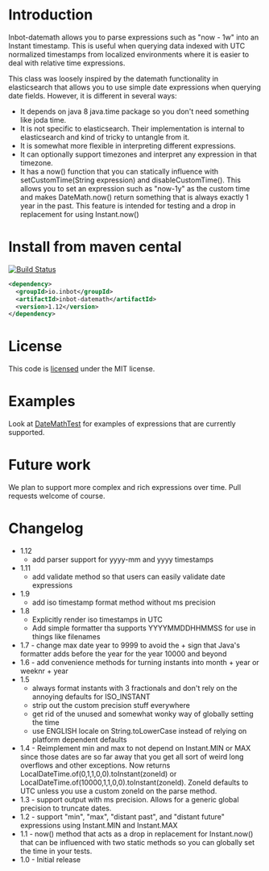# Introduction

Inbot-datemath allows you to parse expressions such as "now - 1w" into an Instant timestamp. This is useful when querying data indexed with UTC normalized timestamps from localized environments where it is easier to deal with relative time expressions.

This class was loosely inspired by the datemath functionality in elasticsearch that allows you to use simple date expressions when querying date fields. However, it is different in several ways:

 - It depends on java 8 java.time package so you don't need something like joda time.
 - It is not specific to elasticsearch. Their implementation is internal to elasticsearch and kind of tricky to untangle from it.
 - It is somewhat more flexible in interpreting different expressions.
 - It can optionally support timezones and interpret any expression in that timezone.
 - It has a now() function that you can statically influence with setCustomTime(String expression) and disableCustomTime(). This allows you to set an expression such as "now-1y" as the custom time and makes DateMath.now() return something that is always exactly 1 year in the past. This feature is intended for testing and a drop in replacement for using Instant.now()

# Install from maven cental

[![Build Status](https://travis-ci.org/Inbot/inbot-datemath.svg)](https://travis-ci.org/Inbot/inbot-datemath)

```xml
<dependency>
  <groupId>io.inbot</groupId>
  <artifactId>inbot-datemath</artifactId>
  <version>1.12</version>
</dependency>
```

# License

This code is [licensed](https://github.com/Inbot/inbot-datemath/blob/master/LICENSE) under the MIT license.

# Examples

Look at [DateMathTest](https://github.com/Inbot/inbot-datemath/blob/master/src/test/java/io/inbot/datemath/DateMathTest.java) for examples of expressions that are currently supported.

# Future work

We plan to support more complex and rich expressions over time. Pull requests welcome of course.

# Changelog
 - 1.12
   - add parser support for yyyy-mm and yyyy timestamps
 - 1.11
   - add validate method so that users can easily validate date expressions
 - 1.9
   - add iso timestamp format method without ms precision
 - 1.8
   - Explicitly render iso timestamps in UTC
   - Add simple formatter tha supports YYYYMMDDHHMMSS for use in things like filenames
 - 1.7 - change max date year to 9999 to avoid the + sign that Java's formatter adds before the year for the year 10000 and beyond
 - 1.6 - add convenience methods for turning instants into month + year or weeknr + year
 - 1.5
   - always format instants with 3 fractionals and don't rely on the annoying defaults for ISO_INSTANT
   - strip out the custom precision stuff everywhere
   - get rid of the unused and somewhat wonky way of globally setting the time
   - use ENGLISH locale on String.toLowerCase instead of relying on platform dependent defaults
 - 1.4 - Reimplement min and max to not depend on Instant.MIN or MAX since those dates are so far away that you get all sort of weird long overflows and other exceptions. Now returns LocalDateTime.of(0,1,1,0,0).toInstant(zoneId) or LocalDateTime.of(10000,1,1,0,0).toInstant(zoneId). ZoneId defaults to UTC unless you use a custom zoneId on the parse method.
 - 1.3 - support output with ms precision. Allows for a generic global precision to truncate dates.
 - 1.2 - support "min", "max", "distant past", and "distant future" expressions using Instant.MIN and Instant.MAX
 - 1.1 - now() method that acts as a drop in replacement for Instant.now() that can be influenced with two static methods so you can globally set the time in your tests.
 - 1.0 - Initial release
